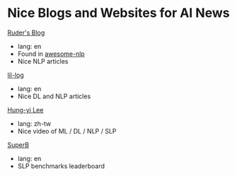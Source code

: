 # Nice Blogs and Websites for AI News

[Ruder's Blog](http://ruder.io/#open)
- lang: en
- Found in [awesome-nlp](https://github.com/keon/awesome-nlp)
- Nice NLP articles

[lil-log](https://lilianweng.github.io/lil-log)
- lang: en
- Nice DL and NLP articles

[Hung-yi Lee](https://speech.ee.ntu.edu.tw/~hylee/index.php)
- lang: zh-tw
- Nice video of ML / DL / NLP / SLP

[SuperB](https://superbbenchmark.org/)
- lang: en
- SLP benchmarks leaderboard

